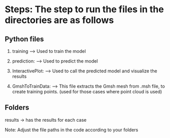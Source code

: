# Steps: The step to run the files in the directories are as follows

Python files
-----------------------------------------------------------
1. training		--> Used to train the model

2. prediction:		--> Used to predict the model

3. InteractivePlot:	--> Used to call the predicted model and visualize the results

4. GmshToTrainData:	--> This file extracts the Gmsh mesh from .msh file, to create training points. (used for those cases where 			    point cloud is used)


Folders
-------------------------------------------------------------
results	-> has the results for each case


Note: Adjust the file paths in the code according to your folders

